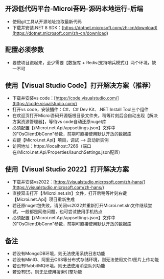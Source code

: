 ## 开源低代码平台-Microi吾码-源码本地运行-后端
* 使用git工具从开源地址拉取最新代码
* 下载并安装.NET 8 SDK：[https://dotnet.microsoft.com/zh-cn/download](https://dotnet.microsoft.com/zh-cn/download)

## 配置必须参数
* 要使项目跑起来，至少需要【数据库 + Redis(支持哨兵模式)】两个环境，缺一不可

## 使用【Visual Studio Code】打开解决方案（推荐）
* 下载并安装vs code：[https://code.visualstudio.com/](https://code.visualstudio.com/)
* 打开vs code，安装插件：C#、C# Dev Kit、.NET Install Tool三个组件
* 在欢迎页打开Microi吾码开源版根目录文件夹，稍等片刻后会自动出现【解决方案资源管理器】，等待vs code自动还原nuget库
* 必须配置【/Microi.net.Api/appsettings.json】文件中的"OsClientDbConn"参数，前期可直接使用默认开放的数据库
* 右键【Microi.net.Api】项目，调试 --> 启动新实例
* 访问地址：https://localhost:7266（端口在/Microi.net.Api/Properties/launchSettings.json配置）

## 使用【Visual Studio 2022】打开解决方案
* 下载并安装vs2022：[https://visualstudio.microsoft.com/zh-hans/](https://visualstudio.microsoft.com/zh-hans/)
* 直接双击打开【/Microi.net.sln】文件，打开后稍等片刻右键【Microi.net.Api】项目重新生成
* 若还原nuget包失败，请关闭vs2022并重新打开Microi.net.sln文件继续尝试，一般都是网络问题，也可尝试使用手机热点
* 必须配置【/Microi.net.Api/appsettings.json】文件中的"OsClientDbConn"参数，前期可直接使用默认开放的数据库

## 备注
* 若没有MongoDB环境，则无法使用系统日志功能
* 若没有MinIO、阿里云OSS等分布式存储环境，则无法使用文件/图片上传功能
* 若没有RabbitMQ环境，则无法使用消息队列功能
* 若没有ES，则无法使用搜索引擎功能